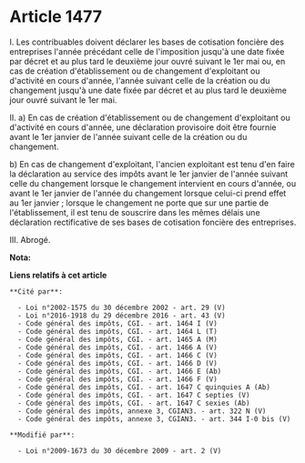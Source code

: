 # Article 1477

I. Les contribuables doivent déclarer les bases de cotisation foncière des entreprises l'année précédant celle de
l'imposition jusqu'à une date fixée par décret et au plus tard le deuxième jour ouvré suivant le 1er mai ou, en cas de
création d'établissement ou de changement d'exploitant ou d'activité en cours d'année, l'année suivant celle de la création
ou du changement jusqu'à une date fixée par décret et au plus tard le deuxième jour ouvré suivant le 1er mai. 

II. a) En cas de création d'établissement ou de changement d'exploitant ou d'activité en cours d'année, une déclaration
provisoire doit être fournie avant le 1er janvier de l'année suivant celle de la création ou du changement. 

b) En cas de changement d'exploitant, l'ancien exploitant est tenu d'en faire la déclaration au service des impôts avant le
1er janvier de l'année suivant celle du changement lorsque le changement intervient en cours d'année, ou avant le 1er janvier
de l'année du changement lorsque celui-ci prend effet au 1er janvier ; lorsque le changement ne porte que sur une partie de
l'établissement, il est tenu de souscrire dans les mêmes délais une déclaration rectificative de ses bases de cotisation
foncière des entreprises. 

III. Abrogé.

**Nota:**



**Liens relatifs à cet article**

	**Cité par**:

	  - Loi n°2002-1575 du 30 décembre 2002 - art. 29 (V)
	  - Loi n°2016-1918 du 29 décembre 2016 - art. 43 (V)
	  - Code général des impôts, CGI. - art. 1464 I (V)
	  - Code général des impôts, CGI. - art. 1464 L (T)
	  - Code général des impôts, CGI. - art. 1465 A (M)
	  - Code général des impôts, CGI. - art. 1466 A (V)
	  - Code général des impôts, CGI. - art. 1466 C (V)
	  - Code général des impôts, CGI. - art. 1466 D (V)
	  - Code général des impôts, CGI. - art. 1466 E (Ab)
	  - Code général des impôts, CGI. - art. 1466 F (V)
	  - Code général des impôts, CGI. - art. 1647 C quinquies A (Ab)
	  - Code général des impôts, CGI. - art. 1647 C septies (V)
	  - Code général des impôts, CGI. - art. 1647 C sexies (Ab)
	  - Code général des impôts, annexe 3, CGIAN3. - art. 322 N (V)
	  - Code général des impôts, annexe 3, CGIAN3. - art. 344 I-0 bis (V)

	**Modifié par**:

	  - Loi n°2009-1673 du 30 décembre 2009 - art. 2 (V)
